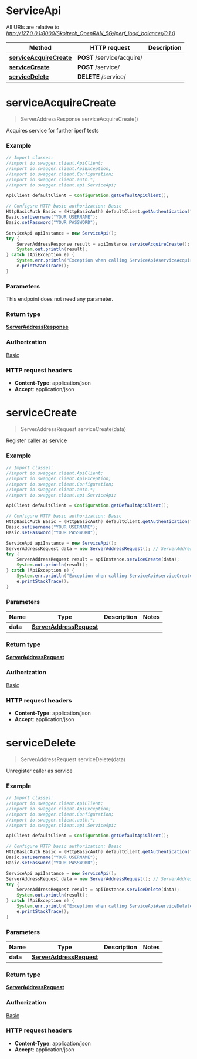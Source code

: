 # ServiceApi

All URIs are relative to *http://127.0.0.1:8000/Skoltech_OpenRAN_5G/iperf_load_balancer/0.1.0*

Method | HTTP request | Description
------------- | ------------- | -------------
[**serviceAcquireCreate**](ServiceApi.md#serviceAcquireCreate) | **POST** /service/acquire/ | 
[**serviceCreate**](ServiceApi.md#serviceCreate) | **POST** /service/ | 
[**serviceDelete**](ServiceApi.md#serviceDelete) | **DELETE** /service/ | 


<a name="serviceAcquireCreate"></a>
# **serviceAcquireCreate**
> ServerAddressResponse serviceAcquireCreate()



Acquires service for further iperf tests

### Example
```java
// Import classes:
//import io.swagger.client.ApiClient;
//import io.swagger.client.ApiException;
//import io.swagger.client.Configuration;
//import io.swagger.client.auth.*;
//import io.swagger.client.api.ServiceApi;

ApiClient defaultClient = Configuration.getDefaultApiClient();

// Configure HTTP basic authorization: Basic
HttpBasicAuth Basic = (HttpBasicAuth) defaultClient.getAuthentication("Basic");
Basic.setUsername("YOUR USERNAME");
Basic.setPassword("YOUR PASSWORD");

ServiceApi apiInstance = new ServiceApi();
try {
    ServerAddressResponse result = apiInstance.serviceAcquireCreate();
    System.out.println(result);
} catch (ApiException e) {
    System.err.println("Exception when calling ServiceApi#serviceAcquireCreate");
    e.printStackTrace();
}
```

### Parameters
This endpoint does not need any parameter.

### Return type

[**ServerAddressResponse**](ServerAddressResponse.md)

### Authorization

[Basic](../README.md#Basic)

### HTTP request headers

 - **Content-Type**: application/json
 - **Accept**: application/json

<a name="serviceCreate"></a>
# **serviceCreate**
> ServerAddressRequest serviceCreate(data)



Register caller as service

### Example
```java
// Import classes:
//import io.swagger.client.ApiClient;
//import io.swagger.client.ApiException;
//import io.swagger.client.Configuration;
//import io.swagger.client.auth.*;
//import io.swagger.client.api.ServiceApi;

ApiClient defaultClient = Configuration.getDefaultApiClient();

// Configure HTTP basic authorization: Basic
HttpBasicAuth Basic = (HttpBasicAuth) defaultClient.getAuthentication("Basic");
Basic.setUsername("YOUR USERNAME");
Basic.setPassword("YOUR PASSWORD");

ServiceApi apiInstance = new ServiceApi();
ServerAddressRequest data = new ServerAddressRequest(); // ServerAddressRequest | 
try {
    ServerAddressRequest result = apiInstance.serviceCreate(data);
    System.out.println(result);
} catch (ApiException e) {
    System.err.println("Exception when calling ServiceApi#serviceCreate");
    e.printStackTrace();
}
```

### Parameters

Name | Type | Description  | Notes
------------- | ------------- | ------------- | -------------
 **data** | [**ServerAddressRequest**](ServerAddressRequest.md)|  |

### Return type

[**ServerAddressRequest**](ServerAddressRequest.md)

### Authorization

[Basic](../README.md#Basic)

### HTTP request headers

 - **Content-Type**: application/json
 - **Accept**: application/json

<a name="serviceDelete"></a>
# **serviceDelete**
> ServerAddressRequest serviceDelete(data)



Unregister caller as service

### Example
```java
// Import classes:
//import io.swagger.client.ApiClient;
//import io.swagger.client.ApiException;
//import io.swagger.client.Configuration;
//import io.swagger.client.auth.*;
//import io.swagger.client.api.ServiceApi;

ApiClient defaultClient = Configuration.getDefaultApiClient();

// Configure HTTP basic authorization: Basic
HttpBasicAuth Basic = (HttpBasicAuth) defaultClient.getAuthentication("Basic");
Basic.setUsername("YOUR USERNAME");
Basic.setPassword("YOUR PASSWORD");

ServiceApi apiInstance = new ServiceApi();
ServerAddressRequest data = new ServerAddressRequest(); // ServerAddressRequest | 
try {
    ServerAddressRequest result = apiInstance.serviceDelete(data);
    System.out.println(result);
} catch (ApiException e) {
    System.err.println("Exception when calling ServiceApi#serviceDelete");
    e.printStackTrace();
}
```

### Parameters

Name | Type | Description  | Notes
------------- | ------------- | ------------- | -------------
 **data** | [**ServerAddressRequest**](ServerAddressRequest.md)|  |

### Return type

[**ServerAddressRequest**](ServerAddressRequest.md)

### Authorization

[Basic](../README.md#Basic)

### HTTP request headers

 - **Content-Type**: application/json
 - **Accept**: application/json

